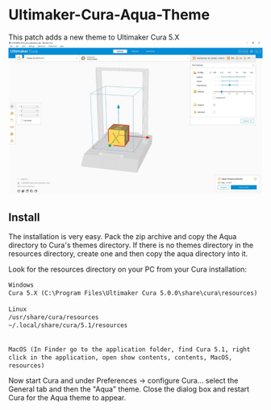# Ultimaker-Cura-Aqua-Theme
This patch adds a new theme to Ultimaker Cura 5.X
![image](https://github.com/x40-Community/Ultimaker-Cura-Aqua-Theme/blob/main/Cura_Aqua_Theme_50.jpg)

## Install
The installation is very easy. Pack the zip archive and copy the Aqua directory to Cura's themes directory. If there is no themes directory in the resources directory, create one and then copy the aqua directory into it.

Look for the resources directory on your PC from your Cura installation:

    Windows
    Cura 5.X (C:\Program Files\Ultimaker Cura 5.0.0\share\cura\resources)

    Linux
    /usr/share/cura/resources
    ~/.local/share/cura/5.1/resources


    MacOS (In Finder go to the application folder, find Cura 5.1, right click in the application, open show contents, contents, MacOS, resources)

 

Now start Cura and under Preferences -> configure Cura... select the General tab and then the "Aqua" theme. Close the dialog box and restart Cura for the Aqua theme to appear.


